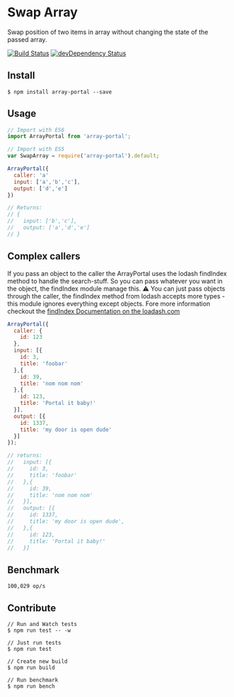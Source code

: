 # Swap Array
Swap position of two items in array without changing the state of the passed array.

[![Build Status](https://travis-ci.org/michaelzoidl/array-portal.svg?branch=master)](https://travis-ci.org/michaelzoidl/array-portal)
[![devDependency Status](https://david-dm.org/michaelzoidl/array-portal/dev-status.svg)](https://david-dm.org/michaelzoidl/babel-root-import#info=devDependencies)


## Install
```
$ npm install array-portal --save
```

## Usage
```js
// Import with ES6
import ArrayPortal from 'array-portal';

// Import with ES5
var SwapArray = require('array-portal').default;

ArrayPortal({
  caller: 'a'
  input: ['a','b','c'],
  output: ['d','e']
})

// Returns:
// {
//   input: ['b','c'],
//   output: ['a','d','e']
// }
```

## Complex callers
If you pass an object to the caller the ArrayPortal uses the lodash findIndex method to handle the search-stuff. So you can pass whatever you want in the object, the findIndex module manage this.
:warning: You can just pass objects through the caller, the findIndex method from lodash accepts more types - this module ignores everything except objects.
Fore more information checkout the [findIndex Documentation on the loadash.com](https://lodash.com/docs#findIndex)

```javascript
ArrayPortal({
  caller: {
    id: 123
  },
  input: [{
    id: 3,
    title: 'foobar'
  },{
    id: 39,
    title: 'nom nom nom'
  },{
    id: 123,
    title: 'Portal it baby!'
  }],
  output: [{
    id: 1337,
    title: 'my door is open dude'
  }]
});

// returns:
//   input: [{
//     id: 3,
//     title: 'foobar'
//   },{
//     id: 39,
//     title: 'nom nom nom'
//   }],
//   output: [{
//     id: 1337,
//     title: 'my door is open dude',
//   },{
//     id: 123,
//     title: 'Portal it baby!'
//   }]
```

## Benchmark
```
100,029 op/s
```

## Contribute
```
// Run and Watch tests
$ npm run test -- -w

// Just run tests
$ npm run test

// Create new build
$ npm run build

// Run benchmark
$ npm run bench
```
